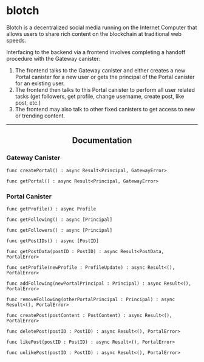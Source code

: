 # blotch

Blotch is a decentralized social media running on the Internet Computer that allows users to share rich content on the blockchain at traditional web speeds.

Interfacing to the backend via a frontend involves completing a handoff procedure with the Gateway canister:

1) The frontend talks to the Gateway canister and either creates a new Portal canister for a new user or gets the principal of the Portal canister for an existing user.
2) The frontend then talks to this Portal canister to perform all user related tasks (get followers, get profile, change username, create post, like post, etc.)
3) The frontend may also talk to other fixed canisters to get access to new or trending content.

---

<h2 align="center"><b>Documentation</b></h2>

<h3>Gateway Canister</h3>

```
func createPortal() : async Result<Principal, GatewayError>
```
```
func getPortal() : async Result<Principal, GatewayError>
```

<h3>Portal Canister</h3>

```
func getProfile() : async Profile
```

```
func getFollowing() : async [Principal]
```

```
func getFollowers() : async [Principal]
```

```
func getPostIDs() : async [PostID]
```

```
func getPostData(postID : PostID) : async Result<PostData, PortalError>
```

```
func setProfile(newProfile : ProfileUpdate) : async Result<(), PortalError>
```

```
func addFollowing(newPortalPrincipal : Principal) : async Result<(), PortalError>
```

```
func removeFollowing(otherPortalPrincipal : Principal) : async Result<(), PortalError>
```

```
func createPost(postContent : PostContent) : async Result<(), PortalError>
```

```
func deletePost(postID : PostID) : async Result<(), PortalError>
```

```
func likePost(postID : PostID) : async Result<(), PortalError>
```

```
func unlikePost(postID : PostID) : async Result<(), PortalError>
```